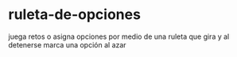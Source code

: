 # ruleta-de-opciones
juega retos o asigna opciones por medio de una ruleta que gira y al detenerse marca una opción al azar
